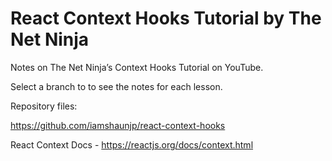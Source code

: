 # React Context Hooks Tutorial by The Net Ninja

Notes on The Net Ninja’s Context Hooks Tutorial on YouTube.

Select a branch to to see the notes for each lesson.

Repository files:

https://github.com/iamshaunjp/react-context-hooks

React Context Docs - https://reactjs.org/docs/context.html